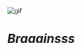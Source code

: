 ![gif](https://media0.giphy.com/media/v1.Y2lkPTc5MGI3NjExbWdwYnNydHI4Zjd0eHQ3b3VlYXI0dGV5ZjMweXpwZjFtemxxOGFlbCZlcD12MV9pbnRlcm5hbF9naWZfYnlfaWQmY3Q9Zw/U1xyaggUuFZJP8HI5k/giphy.gif)
# ***Braaainsss***
